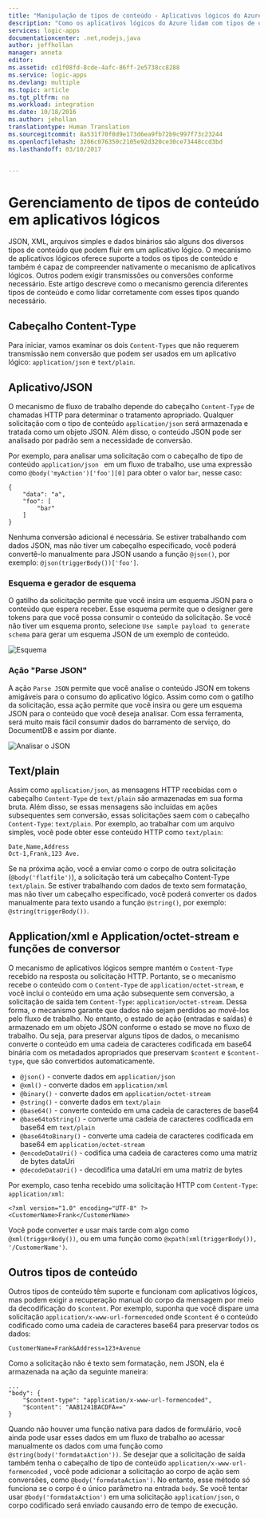 ```yaml
---
title: "Manipulação de tipos de conteúdo - Aplicativos lógicos do Azure | Microsoft Docs"
description: "Como os aplicativos lógicos do Azure lidam com tipos de conteúdo em tempo de execução e de design"
services: logic-apps
documentationcenter: .net,nodejs,java
author: jeffhollan
manager: anneta
editor: 
ms.assetid: cd1f08fd-8cde-4afc-86ff-2e5738cc8288
ms.service: logic-apps
ms.devlang: multiple
ms.topic: article
ms.tgt_pltfrm: na
ms.workload: integration
ms.date: 10/18/2016
ms.author: jehollan
translationtype: Human Translation
ms.sourcegitcommit: 8a531f70f0d9e173d6ea9fb72b9c997f73c23244
ms.openlocfilehash: 3206c076350c2105e92d320ce30ce73448ccd3bd
ms.lasthandoff: 03/10/2017


---
```

# <a name="handle-content-types-in-logic-apps"></a>Gerenciamento de tipos de conteúdo em aplicativos lógicos

JSON, XML, arquivos simples e dados binários são alguns dos diversos tipos de conteúdo que podem fluir em um aplicativo lógico. O mecanismo de aplicativos lógicos oferece suporte a todos os tipos de conteúdo e também é capaz de compreender nativamente o mecanismo de aplicativos lógicos. Outros podem exigir transmissões ou conversões conforme necessário. Este artigo descreve como o mecanismo gerencia diferentes tipos de conteúdo e como lidar corretamente com esses tipos quando necessário.

## <a name="content-type-header"></a>Cabeçalho Content-Type

Para iniciar, vamos examinar os dois `Content-Types` que não requerem transmissão nem conversão que podem ser usados em um aplicativo lógico: `application/json` e `text/plain`.

## <a name="applicationjson"></a>Aplicativo/JSON

O mecanismo de fluxo de trabalho depende do cabeçalho `Content-Type` de chamadas HTTP para determinar o tratamento apropriado. Qualquer solicitação com o tipo de conteúdo `application/json` será armazenada e tratada como um objeto JSON. Além disso, o conteúdo JSON pode ser analisado por padrão sem a necessidade de conversão. 

Por exemplo, para analisar uma solicitação com o cabeçalho de tipo de conteúdo `application/json ` em um fluxo de trabalho, use uma expressão como `@body('myAction')['foo'][0]` para obter o valor `bar`, nesse caso:

```
{
    "data": "a",
    "foo": [
        "bar"
    ]
}
```

Nenhuma conversão adicional é necessária. Se estiver trabalhando com dados JSON, mas não tiver um cabeçalho especificado, você poderá convertê-lo manualmente para JSON usando a função `@json()`, por exemplo: `@json(triggerBody())['foo']`.

### <a name="schema-and-schema-generator"></a>Esquema e gerador de esquema

O gatilho da solicitação permite que você insira um esquema JSON para o conteúdo que espera receber. Esse esquema permite que o designer gere tokens para que você possa consumir o conteúdo da solicitação. Se você não tiver um esquema pronto, selecione `Use sample payload to generate schema` para gerar um esquema JSON de um exemplo de conteúdo.

![Esquema](./media/logic-apps-http-endpoint/manualtrigger.png)

### <a name="parse-json-action"></a>Ação "Parse JSON"

A ação `Parse JSON` permite que você analise o conteúdo JSON em tokens amigáveis para o consumo do aplicativo lógico. Assim como com o gatilho da solicitação, essa ação permite que você insira ou gere um esquema JSON para o conteúdo que você deseja analisar. Com essa ferramenta, será muito mais fácil consumir dados do barramento de serviço, do DocumentDB e assim por diante.

![Analisar o JSON](./media/logic-apps-content-type/ParseJSON.png)

## <a name="textplain"></a>Text/plain

Assim como `application/json`, as mensagens HTTP recebidas com o cabeçalho `Content-Type` de `text/plain` são armazenadas em sua forma bruta. Além disso, se essas mensagens são incluídas em ações subsequentes sem conversão, essas solicitações saem com o cabeçalho `Content-Type`: `text/plain`. Por exemplo, ao trabalhar com um arquivo simples, você pode obter esse conteúdo HTTP como `text/plain`:

```
Date,Name,Address
Oct-1,Frank,123 Ave.
```

Se na próxima ação, você a enviar como o corpo de outra solicitação (`@body('flatfile')`), a solicitação terá um cabeçalho Content-Type `text/plain`. Se estiver trabalhando com dados de texto sem formatação, mas não tiver um cabeçalho especificado, você poderá converter os dados manualmente para texto usando a função `@string()`, por exemplo: `@string(triggerBody())`.

## <a name="applicationxml-and-applicationoctet-stream-and-converter-functions"></a>Application/xml e Application/octet-stream e funções de conversor

O mecanismo de aplicativos lógicos sempre mantém o `Content-Type` recebido na resposta ou solicitação HTTP. Portanto, se o mecanismo recebe o conteúdo com o `Content-Type` de `application/octet-stream`, e você inclui o conteúdo em uma ação subsequente sem conversão, a solicitação de saída tem `Content-Type`: `application/octet-stream`. Dessa forma, o mecanismo garante que dados não sejam perdidos ao movê-los pelo fluxo de trabalho. No entanto, o estado de ação (entradas e saídas) é armazenado em um objeto JSON conforme o estado se move no fluxo de trabalho. Ou seja, para preservar alguns tipos de dados, o mecanismo converte o conteúdo em uma cadeia de caracteres codificada em base64 binária com os metadados apropriados que preservam `$content` e `$content-type`, que são convertidos automaticamente. 

* `@json()` - converte dados em `application/json`
* `@xml()` - converte dados em `application/xml`
* `@binary()` - converte dados em `application/octet-stream`
* `@string()` - converte dados em `text/plain`
* `@base64()` - converte conteúdo em uma cadeia de caracteres de base64
* `@base64toString()` - converte uma cadeia de caracteres codificada em base64 em `text/plain`
* `@base64toBinary()` - converte uma cadeia de caracteres codificada em base64 em `application/octet-stream`
* `@encodeDataUri()` - codifica uma cadeia de caracteres como uma matriz de bytes dataUri
* `@decodeDataUri()` - decodifica uma dataUri em uma matriz de bytes

Por exemplo, caso tenha recebido uma solicitação HTTP com `Content-Type`: `application/xml`:

```
<?xml version="1.0" encoding="UTF-8" ?>
<CustomerName>Frank</CustomerName>
```

Você pode converter e usar mais tarde com algo como `@xml(triggerBody())`, ou em uma função como `@xpath(xml(triggerBody()), '/CustomerName')`.

## <a name="other-content-types"></a>Outros tipos de conteúdo

Outros tipos de conteúdo têm suporte e funcionam com aplicativos lógicos, mas podem exigir a recuperação manual do corpo da mensagem por meio da decodificação do `$content`. Por exemplo, suponha que você dispare uma solicitação `application/x-www-url-formencoded` onde `$content` é o conteúdo codificado como uma cadeia de caracteres base64 para preservar todos os dados:

```
CustomerName=Frank&Address=123+Avenue
```

Como a solicitação não é texto sem formatação, nem JSON, ela é armazenada na ação da seguinte maneira:

```
...
"body": {
    "$content-type": "application/x-www-url-formencoded",
    "$content": "AAB1241BACDFA=="
}
```

Quando não houver uma função nativa para dados de formulário, você ainda pode usar esses dados em um fluxo de trabalho ao acessar manualmente os dados com uma função como `@string(body('formdataAction'))`. Se desejar que a solicitação de saída também tenha o cabeçalho de tipo de conteúdo `application/x-www-url-formencoded` , você pode adicionar a solicitação ao corpo de ação sem conversões, como `@body('formdataAction')`. No entanto, esse método só funciona se o corpo é o único parâmetro na entrada `body`. Se você tentar usar `@body('formdataAction')` em uma solicitação `application/json`, o corpo codificado será enviado causando erro de tempo de execução.


